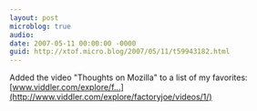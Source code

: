 ```yaml
---
layout: post
microblog: true
audio: 
date: 2007-05-11 00:00:00 -0000
guid: http://xtof.micro.blog/2007/05/11/t59943182.html
---
```

Added the video "Thoughts on Mozilla" to a list of my favorites: [www.viddler.com/explore/f...](http://www.viddler.com/explore/factoryjoe/videos/1/)
